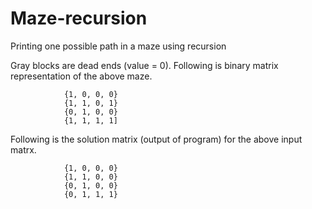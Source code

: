 # Maze-recursion
Printing one possible path in a maze using recursion

 Gray blocks are dead ends (value = 0). 
Following is binary matrix representation of the above maze.

                {1, 0, 0, 0}
                {1, 1, 0, 1}
                {0, 1, 0, 0}
                {1, 1, 1, 1]
Following is the solution matrix (output of program) for the above input matrx.

                {1, 0, 0, 0}
                {1, 1, 0, 0}
                {0, 1, 0, 0}
                {0, 1, 1, 1}
